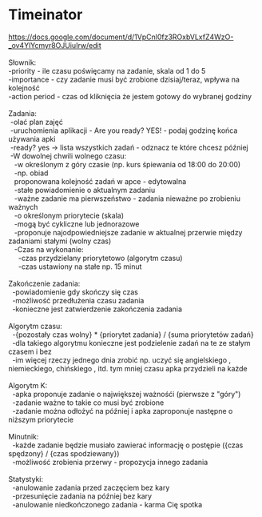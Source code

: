 # Timeinator

https://docs.google.com/document/d/1VpCnl0fz3ROxbVLxfZ4WzO-_ov4YlYcmyr8OJUiuIrw/edit<br>
<br>
Słownik:<br>
-priority - ile czasu poświęcamy na zadanie, skala od 1 do 5<br>
-importance - czy zadanie musi być zrobione dzisiaj/teraz, wpływa na kolejność<br>
-action period - czas od kliknięcia że jestem gotowy do wybranej godziny<br>
<br>
Zadania:<br>
  &nbsp;-olać plan zajęć<br>
  &nbsp;-uruchomienia aplikacji - Are you ready? YES! - podaj godzinę końca używania apki<br>
  &nbsp;-ready? yes -> lista wszystkich zadań - odznacz te które chcesz później<br>
  &nbsp;-W dowolnej chwili wolnego czasu:<br>
    &nbsp;&nbsp;&nbsp;-w określonym z góry czasie (np. kurs śpiewania od 18:00 do 20:00)<br>
    &nbsp;&nbsp;&nbsp;-np. obiad<br>
    &nbsp;&nbsp;&nbsp;proponowana kolejność zadań w apce - edytowalna<br>
    &nbsp;&nbsp;&nbsp;-stałe powiadomienie o aktualnym zadaniu<br>
    &nbsp;&nbsp;&nbsp;-ważne zadanie ma pierwszeństwo - zadania nieważne po zrobieniu ważnych<br>
    &nbsp;&nbsp;&nbsp;-o określonym priorytecie (skala)<br>
    &nbsp;&nbsp;&nbsp;-mogą być cykliczne lub jednorazowe<br>
    &nbsp;&nbsp;&nbsp;-proponuje najodpowiedniejsze zadanie w aktualnej przerwie między zadaniami stałymi (wolny czas)<br>
    &nbsp;&nbsp;&nbsp;-Czas na wykonanie:<br>
      &nbsp;&nbsp;&nbsp;&nbsp;&nbsp;-czas przydzielany priorytetowo (algorytm czasu)<br>
      &nbsp;&nbsp;&nbsp;&nbsp;&nbsp;-czas ustawiony na stałe np. 15 minut<br>
<br>
Zakończenie zadania:<br>
  &nbsp;&nbsp;-powiadomienie gdy skończy się czas<br>
  &nbsp;&nbsp;-możliwość przedłużenia czasu zadania<br>
  &nbsp;&nbsp;-konieczne jest zatwierdzenie zakończenia zadania<br>
<br>
Algorytm czasu:<br>
  &nbsp;&nbsp;-{pozostały czas wolny} * {priorytet zadania} / {suma priorytetów zadań}<br>
  &nbsp;&nbsp;-dla takiego algorytmu konieczne jest podzielenie zadań na te ze stałym czasem i bez<br>
  &nbsp;&nbsp;-im więcej rzeczy jednego dnia zrobić np. uczyć się angielskiego , niemieckiego, chińskiego , itd. tym mniej czasu apka przydzieli na każde<br>
<br>
Algorytm K:<br>
  &nbsp;&nbsp;-apka proponuje zadanie o największej ważnośći (pierwsze z "góry")<br>
  &nbsp;&nbsp;-zadanie ważne to takie co musi być zrobione<br>
  &nbsp;&nbsp;-zadanie można odłożyć na później i apka zaproponuje następne o niższym priorytecie<br>
<br>
Minutnik:<br>
  &nbsp;&nbsp;-każde zadanie będzie musiało zawierać informację o postępie ({czas spędzony} / {czas spodziewany})<br>
  &nbsp;&nbsp;-możliwość zrobienia przerwy - propozycja innego zadania<br>
<br>
Statystyki:<br>
  &nbsp;&nbsp;-anulowanie zadania przed zaczęciem bez kary<br>
  &nbsp;&nbsp;-przesunięcie zadania na później bez kary<br>
  &nbsp;&nbsp;-anulowanie niedkończonego zadania - karma Cię spotka<br>